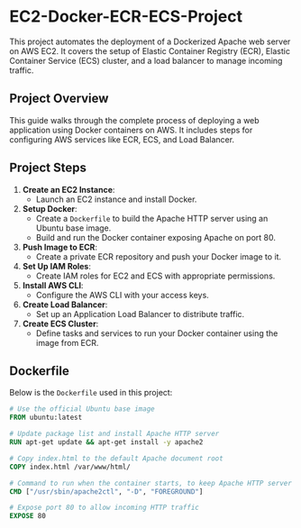 # EC2-Docker-ECR-ECS-Project

This project automates the deployment of a Dockerized Apache web server on AWS EC2. It covers the setup of Elastic Container Registry (ECR), Elastic Container Service (ECS) cluster, and a load balancer to manage incoming traffic.

## Project Overview

This guide walks through the complete process of deploying a web application using Docker containers on AWS. It includes steps for configuring AWS services like ECR, ECS, and Load Balancer.

## Project Steps

1. **Create an EC2 Instance**: 
   - Launch an EC2 instance and install Docker.
2. **Setup Docker**:
   - Create a `Dockerfile` to build the Apache HTTP server using an Ubuntu base image.
   - Build and run the Docker container exposing Apache on port 80.
3. **Push Image to ECR**:
   - Create a private ECR repository and push your Docker image to it.
4. **Set Up IAM Roles**:
   - Create IAM roles for EC2 and ECS with appropriate permissions.
5. **Install AWS CLI**:
   - Configure the AWS CLI with your access keys.
6. **Create Load Balancer**:
   - Set up an Application Load Balancer to distribute traffic.
7. **Create ECS Cluster**:
   - Define tasks and services to run your Docker container using the image from ECR.

## Dockerfile

Below is the `Dockerfile` used in this project:

```Dockerfile
# Use the official Ubuntu base image
FROM ubuntu:latest

# Update package list and install Apache HTTP server
RUN apt-get update && apt-get install -y apache2

# Copy index.html to the default Apache document root
COPY index.html /var/www/html/

# Command to run when the container starts, to keep Apache HTTP server running in the foreground
CMD ["/usr/sbin/apache2ctl", "-D", "FOREGROUND"]

# Expose port 80 to allow incoming HTTP traffic
EXPOSE 80
